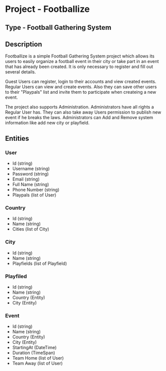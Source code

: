 # Project - Footballize

## Type - Football Gathering System

## Description

Footballize is a simple Football Gathering System project which allows its users to easily organize a football event in their city or take part in an event that has already been created. It is only necessary to register and fill out several details.

Guest Users can register, login to their accounts and view created events.
Regular Users can view and create events. Also they can save other users to their "Playpals" list and invite them to participate when createing a new event.

The project also supports Administration. Administrators have all rights a Regular User has. They can also take away Users permission to publish new event if he breaks the laws. Administrators can Add and Remove system information like add new city or playfield.

## Entities

### User
  - Id (string)
  - Username (string)
  - Password (string)
  - Email (string)
  - Full Name (string)
  - Phone Number (string)
  - Playpals (list of User)
### Country
  - Id (string)
  - Name (string)
  - Cities (list of City)
### City
  - Id (string)
  - Name (string)
  - Playfields (list of Playfield)
### Playfiled
  - Id (string)
  - Name (string)
  - Country (Entity)
  - City (Entity)
### Event
  - Id (string)
  - Name (string)
  - Country (Entity)
  - City (Entity)
  - StartingAt (DateTime)
  - Duration (TimeSpan)
  - Team Home (list of User)
  - Team Away (list of User)